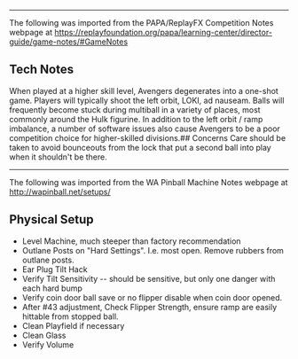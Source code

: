 ***
The following was imported from the PAPA/ReplayFX Competition Notes webpage at https://replayfoundation.org/papa/learning-center/director-guide/game-notes/#GameNotes
## Tech Notes
            
When played at a higher skill level, Avengers degenerates into a one-shot game. Players will typically shoot the left orbit, LOKI, ad nauseam. Balls will frequently become stuck during multiball in a variety of places, most commonly around the Hulk figurine. In addition to the left orbit / ramp imbalance, a number of software issues also cause Avengers to be a poor competition choice for higher-skilled divisions.## Concerns
Care should be taken to avoid bounceouts from the lock that put a second ball into play when it shouldn't be there.
***
The following was imported from the WA Pinball Machine Notes webpage at http://wapinball.net/setups/
## Physical Setup
-   Level Machine, much steeper than factory recommendation
-   Outlane Posts on "Hard Settings". I.e. most open. Remove rubbers from outlane posts.
-   Ear Plug Tilt Hack
-   Verify Tilt Sensitivity -- should be sensitive, but only one danger with each hard bump
-   Verify coin door ball save or no flipper disable when coin door opened.
-   After #43 adjustment, Check Flipper Strength, ensure ramp are easily hittable from stopped ball.
-   Clean Playfield if necessary
-   Clean Glass
-   Verify Volume
